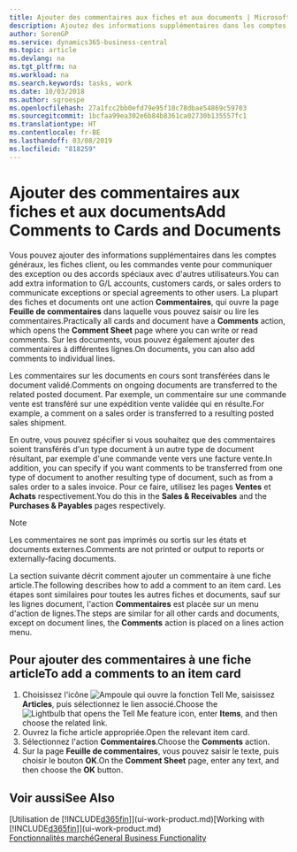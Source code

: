 ```yaml
---
title: Ajouter des commentaires aux fiches et aux documents | Microsoft Docs
description: Ajoutez des informations supplémentaires dans les comptes, les fiches client, ou les commandes vente pour communiquer des accords, tels qu'un prix spécial ou un mode de livraison, pour d'autres utilisateurs.
author: SorenGP
ms.service: dynamics365-business-central
ms.topic: article
ms.devlang: na
ms.tgt_pltfrm: na
ms.workload: na
ms.search.keywords: tasks, work
ms.date: 10/03/2018
ms.author: sgroespe
ms.openlocfilehash: 27a1fcc2bb0efd79e95f10c78dbae54869c59703
ms.sourcegitcommit: 1bcfaa99ea302e6b84b8361ca02730b135557fc1
ms.translationtype: HT
ms.contentlocale: fr-BE
ms.lasthandoff: 03/08/2019
ms.locfileid: "818259"
---
```

# <a name="add-comments-to-cards-and-documents"></a><span data-ttu-id="2e20f-103">Ajouter des commentaires aux fiches et aux documents</span><span class="sxs-lookup"><span data-stu-id="2e20f-103">Add Comments to Cards and Documents</span></span>
<span data-ttu-id="2e20f-104">Vous pouvez ajouter des informations supplémentaires dans les comptes généraux, les fiches client, ou les commandes vente pour communiquer des exception ou des accords spéciaux avec d'autres utilisateurs.</span><span class="sxs-lookup"><span data-stu-id="2e20f-104">You can add extra information to G/L accounts, customers cards, or sales orders to communicate exceptions or special agreements to other users.</span></span>
<span data-ttu-id="2e20f-105">La plupart des fiches et documents ont une action **Commentaires**, qui ouvre la page **Feuille de commentaires** dans laquelle vous pouvez saisir ou lire les commentaires.</span><span class="sxs-lookup"><span data-stu-id="2e20f-105">Practically all cards and document have a **Comments** action, which opens the **Comment Sheet** page where you can write or read comments.</span></span> <span data-ttu-id="2e20f-106">Sur les documents, vous pouvez également ajouter des commentaires à différentes lignes.</span><span class="sxs-lookup"><span data-stu-id="2e20f-106">On documents, you can also add comments to individual lines.</span></span>

<span data-ttu-id="2e20f-107">Les commentaires sur les documents en cours sont transférées dans le document validé.</span><span class="sxs-lookup"><span data-stu-id="2e20f-107">Comments on ongoing documents are transferred to the related posted document.</span></span> <span data-ttu-id="2e20f-108">Par exemple, un commentaire sur une commande vente est transféré sur une expédition vente validée qui en résulte.</span><span class="sxs-lookup"><span data-stu-id="2e20f-108">For example, a comment on a sales order is transferred to a resulting posted sales shipment.</span></span>

<span data-ttu-id="2e20f-109">En outre, vous pouvez spécifier si vous souhaitez que des commentaires soient transférés d'un type document à un autre type de document résultant, par exemple d'une commande vente vers une facture vente.</span><span class="sxs-lookup"><span data-stu-id="2e20f-109">In addition, you can specify if you want comments to be transferred from one type of document to another resulting type of document, such as from a sales order to a sales invoice.</span></span> <span data-ttu-id="2e20f-110">Pour ce faire, utilisez les pages **Ventes** et **Achats** respectivement.</span><span class="sxs-lookup"><span data-stu-id="2e20f-110">You do this in the **Sales & Receivables** and the **Purchases & Payables** pages respectively.</span></span>

> [!NOTE]
> <span data-ttu-id="2e20f-111">Les commentaires ne sont pas imprimés ou sortis sur les états et documents externes.</span><span class="sxs-lookup"><span data-stu-id="2e20f-111">Comments are not printed or output to reports or externally-facing documents.</span></span>

<span data-ttu-id="2e20f-112">La section suivante décrit comment ajouter un commentaire à une fiche article.</span><span class="sxs-lookup"><span data-stu-id="2e20f-112">The following describes how to add a comment to an item card.</span></span> <span data-ttu-id="2e20f-113">Les étapes sont similaires pour toutes les autres fiches et documents, sauf sur les lignes document, l'action **Commentaires** est placée sur un menu d'action de lignes.</span><span class="sxs-lookup"><span data-stu-id="2e20f-113">The steps are similar for all other cards and documents, except on document lines, the **Comments** action is placed on a lines action menu.</span></span>

## <a name="to-add-a-comments-to-an-item-card"></a><span data-ttu-id="2e20f-114">Pour ajouter des commentaires à une fiche article</span><span class="sxs-lookup"><span data-stu-id="2e20f-114">To add a comments to an item card</span></span>
1. <span data-ttu-id="2e20f-115">Choisissez l'icône ![Ampoule qui ouvre la fonction Tell Me](media/ui-search/search_small.png "Dites-moi ce que vous voulez faire"), saisissez **Articles**, puis sélectionnez le lien associé.</span><span class="sxs-lookup"><span data-stu-id="2e20f-115">Choose the ![Lightbulb that opens the Tell Me feature](media/ui-search/search_small.png "Tell me what you want to do") icon, enter **Items**, and then choose the related link.</span></span>
2. <span data-ttu-id="2e20f-116">Ouvrez la fiche article appropriée.</span><span class="sxs-lookup"><span data-stu-id="2e20f-116">Open the relevant item card.</span></span>
3. <span data-ttu-id="2e20f-117">Sélectionnez l'action **Commentaires**.</span><span class="sxs-lookup"><span data-stu-id="2e20f-117">Choose the **Comments** action.</span></span>
4. <span data-ttu-id="2e20f-118">Sur la page **Feuille de commentaires**, vous pouvez saisir le texte, puis choisir le bouton **OK**.</span><span class="sxs-lookup"><span data-stu-id="2e20f-118">On the **Comment Sheet** page, enter any text, and then choose the **OK** button.</span></span>

## <a name="see-also"></a><span data-ttu-id="2e20f-119">Voir aussi</span><span class="sxs-lookup"><span data-stu-id="2e20f-119">See Also</span></span>
<span data-ttu-id="2e20f-120">[Utilisation de [!INCLUDE[d365fin](includes/d365fin_md.md)]](ui-work-product.md)</span><span class="sxs-lookup"><span data-stu-id="2e20f-120">[Working with [!INCLUDE[d365fin](includes/d365fin_md.md)]](ui-work-product.md)</span></span>  
[<span data-ttu-id="2e20f-121">Fonctionnalités marché</span><span class="sxs-lookup"><span data-stu-id="2e20f-121">General Business Functionality</span></span>](ui-across-business-areas.md)
